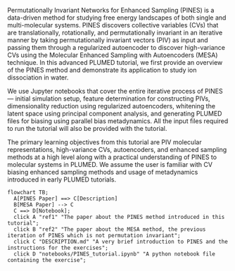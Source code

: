 Permutationally Invariant Networks for Enhanced Sampling (PINES) is a data-driven
method for studying free energy landscapes of both single and multi-molecular systems.
PINES discovers collective variables (CVs) that are translationally, rotationally, and
permutationally invariant in an iterative manner by taking permutationally invariant
vectors (PIV) as input and passing them through a regularized autoencoder to discover
high-variance CVs  using the Molecular Enhanced Sampling with Autoencoders (MESA) technique.
In this advanced PLUMED tutorial, we first provide an overview of
the PINES method and demonstrate its application to study ion dissociation in water.


We use Jupyter notebooks that cover the entire iterative process of PINES — initial
simulation setup, feature determination for constructing PIVs, dimensionality reduction
using regularized autoencoders, whitening the latent space using principal component
analysis, and generating PLUMED files for biasing using parallel bias metadynamics. All
the input files required to run the tutorial will also be provided with the tutorial.

The primary learning objectives from this tutorial are PIV molecular representations,
high-variance CVs, autoencoders, and enhanced sampling methods at a high level
along with a practical understanding of PINES to molecular systems in PLUMED. We
assume the user is familiar with CV biasing enhanced sampling methods and usage of
metadynamics introduced in early PLUMED tutorials.

```mermaid
flowchart TB;
  A[PINES Paper] ==> C[Description] 
  B[MESA Paper] --> C
  C ==> D[Notebook];
  click A "ref1" "The paper about the PINES method introduced in this tutorial";
  click B "ref2" "The paper about the MESA method, the previous iteration of PINES which is not permutation invariant";
  click C "DESCRIPTION.md" "A very brief introduction to PINES and the instructions for the exercises";
  click D "notebooks/PINES_tutorial.ipynb" "A python notebook file containing the exercise";
```
